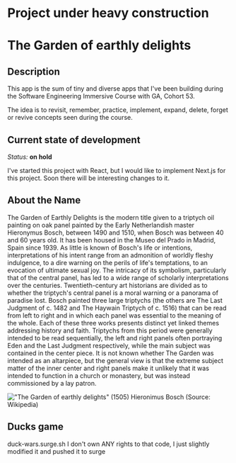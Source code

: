 # Project under heavy construction

# The Garden of earthly delights

## Description

This app is the sum of tiny and diverse apps that I've been building during the Software Engineering Immersive Course with GA, Cohort 53.

The idea is to revisit, remember, practice, implement, expand, delete, forget or revive concepts seen during the course.

## Current state of development
*Status:* **on hold**

I've started this project with React, but I would like to implement Next.js for this project. Soon there will be interesting changes to it.

## About the Name

The Garden of Earthly Delights is the modern title given to a triptych oil painting on oak panel painted by the Early Netherlandish master Hieronymus Bosch, between 1490 and 1510, when Bosch was between 40 and 60 years old. It has been housed in the Museo del Prado in Madrid, Spain since 1939.
As little is known of Bosch's life or intentions, interpretations of his intent range from an admonition of worldly fleshy indulgence, to a dire warning on the perils of life's temptations, to an evocation of ultimate sexual joy. The intricacy of its symbolism, particularly that of the central panel, has led to a wide range of scholarly interpretations over the centuries. Twentieth-century art historians are divided as to whether the triptych's central panel is a moral warning or a panorama of paradise lost.
Bosch painted three large triptychs (the others are The Last Judgment of c. 1482 and The Haywain Triptych of c. 1516) that can be read from left to right and in which each panel was essential to the meaning of the whole. Each of these three works presents distinct yet linked themes addressing history and faith. Triptychs from this period were generally intended to be read sequentially, the left and right panels often portraying Eden and the Last Judgment respectively, while the main subject was contained in the center piece. It is not known whether The Garden was intended as an altarpiece, but the general view is that the extreme subject matter of the inner center and right panels make it unlikely that it was intended to function in a church or monastery, but was instead commissioned by a lay patron.

!["The Garden of earthly delights" (1505) Hieronimus Bosch](https://upload.wikimedia.org/wikipedia/commons/thumb/9/96/The_Garden_of_earthly_delights.jpg/800px-The_Garden_of_earthly_delights.jpg?20200528082018 'The Garden of earthly delights')
(Source: Wikipedia)


## Ducks game
duck-wars.surge.sh
I don't own ANY rights to that code, I just slightly modified it and pushed it to surge